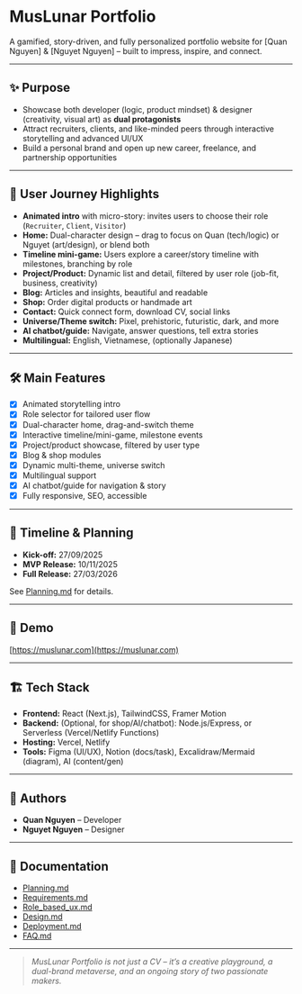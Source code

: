 # MusLunar Portfolio

A gamified, story-driven, and fully personalized portfolio website for [Quan Nguyen] & [Nguyet Nguyen] – built to impress, inspire, and connect.

---

## ✨ Purpose

- Showcase both developer (logic, product mindset) & designer (creativity, visual art) as **dual protagonists**
- Attract recruiters, clients, and like-minded peers through interactive storytelling and advanced UI/UX
- Build a personal brand and open up new career, freelance, and partnership opportunities

---

## 🧭 User Journey Highlights

- **Animated intro** with micro-story: invites users to choose their role (`Recruiter`, `Client`, `Visitor`)
- **Home:** Dual-character design – drag to focus on Quan (tech/logic) or Nguyet (art/design), or blend both
- **Timeline mini-game:** Users explore a career/story timeline with milestones, branching by role
- **Project/Product:** Dynamic list and detail, filtered by user role (job-fit, business, creativity)
- **Blog:** Articles and insights, beautiful and readable
- **Shop:** Order digital products or handmade art
- **Contact:** Quick connect form, download CV, social links
- **Universe/Theme switch:** Pixel, prehistoric, futuristic, dark, and more
- **AI chatbot/guide:** Navigate, answer questions, tell extra stories
- **Multilingual:** English, Vietnamese, (optionally Japanese)

---

## 🛠️ Main Features

- [x] Animated storytelling intro
- [x] Role selector for tailored user flow
- [x] Dual-character home, drag-and-switch theme
- [x] Interactive timeline/mini-game, milestone events
- [x] Project/product showcase, filtered by user type
- [x] Blog & shop modules
- [x] Dynamic multi-theme, universe switch
- [x] Multilingual support
- [x] AI chatbot/guide for navigation & story
- [x] Fully responsive, SEO, accessible

---

## 📅 Timeline & Planning

- **Kick-off:** 27/09/2025
- **MVP Release:** 10/11/2025
- **Full Release:** 27/03/2026

See [Planning.md](./docs/.business/Planning.md) for details.

---

## 🚀 Demo

[https://muslunar.com](https://muslunar.com)

---

## 🏗️ Tech Stack

- **Frontend:** React (Next.js), TailwindCSS, Framer Motion
- **Backend:** (Optional, for shop/AI/chatbot): Node.js/Express, or Serverless (Vercel/Netlify Functions)
- **Hosting:** Vercel, Netlify
- **Tools:** Figma (UI/UX), Notion (docs/task), Excalidraw/Mermaid (diagram), AI (content/gen)

---

## 👥 Authors

- **Quan Nguyen** – Developer
- **Nguyet Nguyen** – Designer

---

## 📄 Documentation

- [Planning.md](./docs/.business/Planning.md)
- [Requirements.md](./docs/.business/Requirements.md)
- [Role_based_ux.md](./docs/.business/Role_based_ux.md)
- [Design.md](./docs/.technical/Design.md)
- [Deployment.md](./docs/.technical/Deployment.md)
- [FAQ.md](./docs/FAQ.md)

---

> *MusLunar Portfolio is not just a CV – it’s a creative playground, a dual-brand metaverse, and an ongoing story of two passionate makers.*
